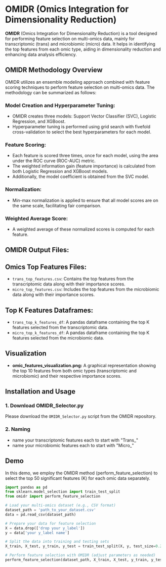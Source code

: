 # OMIDR (Omics Integration for Dimensionality Reduction)

**OMIDR** (Omics Integration for Dimensionality Reduction) is a tool designed for performing feature selection on multi-omics data, mainly for transcriptomic (trans) and microbiomic (micro) data. It helps in identifying the top features from each omic type, aiding in dimensionality reduction and enhancing data analysis efficiency.

## OMIDR Methodology Overview

OMIDR utilizes an ensemble modeling approach combined with feature scoring techniques to perform feature selection on multi-omics data. The methodology can be summarized as follows:

### Model Creation and Hyperparameter Tuning:

- OMIDR creates three models: Support Vector Classifier (SVC), Logistic Regression, and XGBoost.
- Hyperparameter tuning is performed using grid search with fivefold cross-validation to select the best hyperparameters for each model.

### Feature Scoring:

- Each feature is scored three times, once for each model, using the area under the ROC curve (ROC-AUC) metric.
- The weighted information gain (feature importance) is calculated from both Logistic Regression and XGBoost models.
- Additionally, the model coefficient is obtained from the SVC model.

### Normalization:

- Min-max normalization is applied to ensure that all model scores are on the same scale, facilitating fair comparison.

### Weighted Average Score:

- A weighted average of these normalized scores is computed for each feature.

## OMIDR Output Files:

## Omics Top Features Files:
  - `trans_top_features.csv`: Contains the top features from the transcriptomic data along with their importance scores.
  - `micro_top_features.csv`: Includes the top features from the microbiomic data along with their importance scores.

## Top K Features Dataframes:

- `trans_top_k_features_df`: A pandas dataframe containing the top K features selected from the transcriptomic data.
- `micro_top_k_features_df`: A pandas dataframe containing the top K features selected from the microbiomic data.

## Visualization

- **omic_features_visualization.png:** A graphical representation showing the top 10 features from both omic types (transcriptomic and microbiomic) and their respective importance scores.

## Installation and Usage

### 1. Download OMIDR_Selector.py

Please download the `OMIDR_Selector.py` script from the OMIDR repository.
### 2. Naming
- name your transcriptomic features each to start with "Trans_"
- name your microbiomic features each to start with "Micro_"


## Demo
In this demo, we employ the OMIDR method (perform_feature_selection) to select the top 50 significant features (K) for each omic data separately.

   ```python
import pandas as pd
from sklearn.model_selection import train_test_split
from omidr import perform_feature_selection

# Load your multi-omics dataset (e.g., CSV format)
dataset_path = 'path_to_your_dataset.csv'
data = pd.read_csv(dataset_path)

# Prepare your data for feature selection
X = data.drop(['drop your y_label'])
y = data['your y_label name']

# Split the data into training and testing sets
X_train, X_test, y_train, y_test = train_test_split(X, y, test_size=0.2, random_state=42)

# Perform feature selection with OMIDR (adjust parameters as needed)
perform_feature_selection(dataset_path, X_train, X_test, y_train, y_test, k=50)

